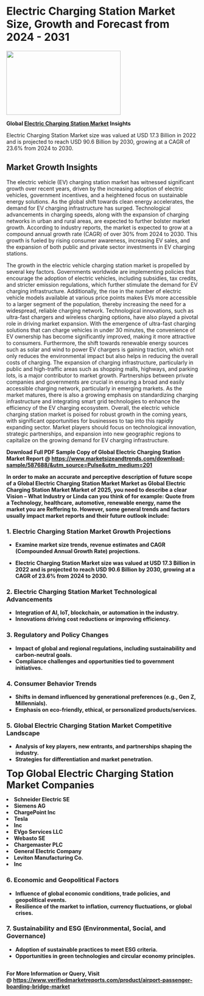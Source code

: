 <H1>Electric Charging Station Market Size, Growth and Forecast from 2024 - 2031</H1><img class="aligncenter size-medium wp-image-584254" src="https://thirdeyenews.in/wp-content/uploads/2024/09/Global-Market-Research-300x168.jpeg" alt="" width="300" height="168" /><p><strong>Global&nbsp;<a href="https://www.marketsizeandtrends.com/download-sample/587688/&amp;utm_source=Pulse&amp;utm_medium=201">Electric Charging Station Market</a> Insights</strong></p><p>Electric Charging Station Market size was valued at USD 17.3 Billion in 2022 and is projected to reach USD 90.6 Billion by 2030, growing at a CAGR of 23.6% from 2024 to 2030.</p><p><h2>Market Growth Insights</h2> <p>The electric vehicle (EV) charging station market has witnessed significant growth over recent years, driven by the increasing adoption of electric vehicles, government incentives, and a heightened focus on sustainable energy solutions. As the global shift towards clean energy accelerates, the demand for EV charging infrastructure has surged. Technological advancements in charging speeds, along with the expansion of charging networks in urban and rural areas, are expected to further bolster market growth. According to industry reports, the market is expected to grow at a compound annual growth rate (CAGR) of over 30% from 2024 to 2030. This growth is fueled by rising consumer awareness, increasing EV sales, and the expansion of both public and private sector investments in EV charging stations.</p> <p><strong></strong></p> <p>The growth in the electric vehicle charging station market is propelled by several key factors. Governments worldwide are implementing policies that encourage the adoption of electric vehicles, including subsidies, tax credits, and stricter emission regulations, which further stimulate the demand for EV charging infrastructure. Additionally, the rise in the number of electric vehicle models available at various price points makes EVs more accessible to a larger segment of the population, thereby increasing the need for a widespread, reliable charging network. Technological innovations, such as ultra-fast chargers and wireless charging options, have also played a pivotal role in driving market expansion. With the emergence of ultra-fast charging solutions that can charge vehicles in under 30 minutes, the convenience of EV ownership has become significantly improved, making it more attractive to consumers. Furthermore, the shift towards renewable energy sources such as solar and wind to power EV chargers is gaining traction, which not only reduces the environmental impact but also helps in reducing the overall costs of charging. The expansion of charging infrastructure, particularly in public and high-traffic areas such as shopping malls, highways, and parking lots, is a major contributor to market growth. Partnerships between private companies and governments are crucial in ensuring a broad and easily accessible charging network, particularly in emerging markets. As the market matures, there is also a growing emphasis on standardizing charging infrastructure and integrating smart grid technologies to enhance the efficiency of the EV charging ecosystem. Overall, the electric vehicle charging station market is poised for robust growth in the coming years, with significant opportunities for businesses to tap into this rapidly expanding sector. Market players should focus on technological innovation, strategic partnerships, and expansion into new geographic regions to capitalize on the growing demand for EV charging infrastructure.</p> <p><strong></p><p><span class=""><strong>Download Full PDF Sample Copy of Global Electric Charging Station Market Report</strong> @ <a href="https://www.marketsizeandtrends.com/download-sample/587688/&amp;utm_source=Pulse&amp;utm_medium=201" target="_blank">https://www.marketsizeandtrends.com/download-sample/587688/&amp;utm_source=Pulse&amp;utm_medium=201</a></span></p><p>In order to make an accurate and perceptive description of future scope of a Global&nbsp;Electric Charging Station Market Market as Global&nbsp;Electric Charging Station Market Market of 2025, you need to describe a clear Vision &ndash; What Industry or Linda can you think of for example: Quote from a Technology, healthcare, automotive, renewable energy, name the market you are Reffering to. However, some general trends and factors usually impact market reports and their future outlook include:</p><h3>1.&nbsp;<strong>Electric Charging Station Market Growth Projections</strong></h3><ul><li>Examine market size trends, revenue estimates and CAGR (Compounded Annual Growth Rate) projections.</li><li><p>Electric Charging Station Market size was valued at USD 17.3 Billion in 2022 and is projected to reach USD 90.6 Billion by 2030, growing at a CAGR of 23.6% from 2024 to 2030.</p></li></ul><h3>2.&nbsp;<strong>Electric Charging Station Market Technological Advancements</strong></h3><ul><li>Integration of AI, IoT, blockchain, or automation in the industry.</li><li>Innovations driving cost reductions or improving efficiency.</li></ul><h3>3.&nbsp;<strong>Regulatory and Policy Changes</strong></h3><ul><li>Impact of global and regional regulations, including sustainability and carbon-neutral goals.</li><li>Compliance challenges and opportunities tied to government initiatives.</li></ul><h3>4.&nbsp;<strong>Consumer Behavior Trends</strong></h3><ul><li>Shifts in demand influenced by generational preferences (e.g., Gen Z, Millennials).</li><li>Emphasis on eco-friendly, ethical, or personalized products/services.</li></ul><h3>5.&nbsp;<strong>Global Electric Charging Station Market Competitive Landscape</strong></h3><ul><li>Analysis of key players, new entrants, and partnerships shaping the industry.</li><li>Strategies for differentiation and market penetration.</li></ul><p data-pm-slice="1 1 []"><span style="color: inherit; font-family: inherit; font-size: 25px;">Top Global Electric Charging Station Market Companies</span></p><div class="" data-test-id=""><p><li>Schneider Electric SE</li><li> Siemens AG</li><li> ChargePoint Inc</li><li> Tesla</li><li> Inc</li><li> EVgo Services LLC</li><li> Webasto SE</li><li> Chargemaster PLC</li><li> General Electric Company</li><li> Leviton Manufacturing Co.</li><li> Inc</li></p></div><h3>6.&nbsp;<strong>Economic and Geopolitical Factors</strong></h3><ul><li>Influence of global economic conditions, trade policies, and geopolitical events.</li><li>Resilience of the market to inflation, currency fluctuations, or global crises.</li></ul><h3>7.&nbsp;<strong>Sustainability and ESG (Environmental, Social, and Governance)</strong></h3><ul><li>Adoption of sustainable practices to meet ESG criteria.</li><li>Opportunities in green technologies and circular economy principles.</li></ul><h2><strong style="font-size: 14px;">For More Information or Query, Visit @&nbsp;</strong><a style="background-color: #ffffff; font-size: 14px;" href="https://www.marketsizeandtrends.com/report/electric-charging-station-market/" target="_blank">https://www.verifiedmarketreports.com/product/airport-passenger-boarding-bridge-market</a></h2>
